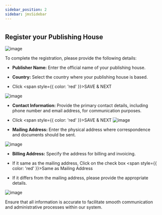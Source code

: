 ```yaml
---
sidebar_position: 2
sidebar: jmsSidebar
---
```


#

## **Register your Publishing House**

![image](https://cdn.kryoni.com/kryoni-docs/images/publishing.png)

To complete the registration, please provide the following details:

- **Publisher Name:** Enter the official name of your publishing house.

- **Country:** Select the country where your publishing house is based.

- Click <span style={{ color: 'red' }}>SAVE & NEXT</span>

![image](https://cdn.kryoni.com/kryoni-docs/images/publishing-information.png)

- **Contact Information:** Provide the primary contact details, including phone number and email address, for communication purposes.

- Click <span style={{ color: 'red' }}>SAVE & NEXT</span>
  ![image](https://cdn.kryoni.com/kryoni-docs/images/contact-information.png)

- **Mailing Address:** Enter the physical address where correspondence and documents should be sent.

![image](https://cdn.kryoni.com/kryoni-docs/images/mailing-address.png)

- **Billing Address:** Specify the address for billing and invoicing.

- If it same as the mailing address, Click on the check box <span style={{ color: 'red' }}>Same as Mailing Address</span>

- If it differs from the mailing address, please provide the appropriate details.

![image](https://cdn.kryoni.com/kryoni-docs/images/billing-address.png)

Ensure that all information is accurate to facilitate smooth communication and administrative processes within our system.
